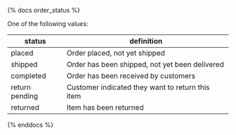 {% docs order_status %}

One of the following values:

| status            | definition                                        |
|-------------------| --------------------------------------------------|
| placed            | Order placed, not yet shipped                     |
| shipped           | Order has been shipped, not yet been delivered    |
| completed         | Order has been received by customers              |
| return pending    | Customer indicated they want to return this item  |
| returned          | Item has been returned                            |

{% enddocs %}